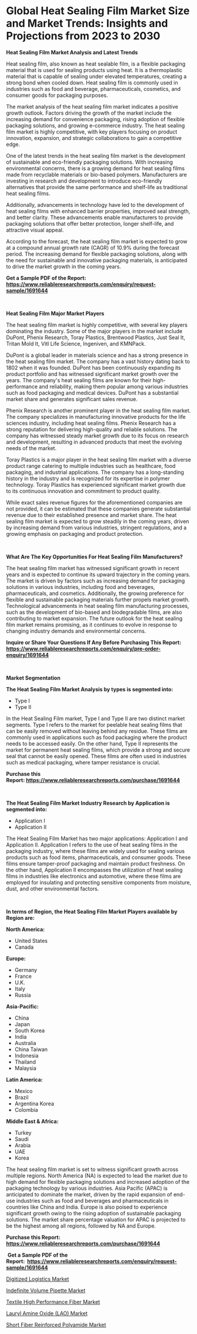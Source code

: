<p><h1>Global Heat Sealing Film Market Size and Market Trends: Insights and Projections from 2023 to 2030</h1></p><p><strong>Heat Sealing Film Market Analysis and Latest Trends</strong></p>
<p><p>Heat sealing film, also known as heat sealable film, is a flexible packaging material that is used for sealing products using heat. It is a thermoplastic material that is capable of sealing under elevated temperatures, creating a strong bond when cooled down. Heat sealing film is commonly used in industries such as food and beverage, pharmaceuticals, cosmetics, and consumer goods for packaging purposes.</p><p>The market analysis of the heat sealing film market indicates a positive growth outlook. Factors driving the growth of the market include the increasing demand for convenience packaging, rising adoption of flexible packaging solutions, and growing e-commerce industry. The heat sealing film market is highly competitive, with key players focusing on product innovation, expansion, and strategic collaborations to gain a competitive edge.</p><p>One of the latest trends in the heat sealing film market is the development of sustainable and eco-friendly packaging solutions. With increasing environmental concerns, there is a growing demand for heat sealing films made from recyclable materials or bio-based polymers. Manufacturers are investing in research and development to introduce eco-friendly alternatives that provide the same performance and shelf-life as traditional heat sealing films.</p><p>Additionally, advancements in technology have led to the development of heat sealing films with enhanced barrier properties, improved seal strength, and better clarity. These advancements enable manufacturers to provide packaging solutions that offer better protection, longer shelf-life, and attractive visual appeal.</p><p>According to the forecast, the heat sealing film market is expected to grow at a compound annual growth rate (CAGR) of 10.9% during the forecast period. The increasing demand for flexible packaging solutions, along with the need for sustainable and innovative packaging materials, is anticipated to drive the market growth in the coming years.</p></p>
<p><strong>Get a Sample PDF of the Report:&nbsp; <a href="https://www.reliableresearchreports.com/enquiry/request-sample/1691644">https://www.reliableresearchreports.com/enquiry/request-sample/1691644</a></strong></p>
<p>&nbsp;</p>
<p><strong>Heat Sealing Film Major Market Players</strong></p>
<p><p>The heat sealing film market is highly competitive, with several key players dominating the industry. Some of the major players in the market include DuPont, Phenix Research, Toray Plastics, Brentwood Plastics, Just Seal It, Tritan Mold It, Vitl Life Science, Ingeniven, and KMNPack.</p><p>DuPont is a global leader in materials science and has a strong presence in the heat sealing film market. The company has a vast history dating back to 1802 when it was founded. DuPont has been continuously expanding its product portfolio and has witnessed significant market growth over the years. The company's heat sealing films are known for their high-performance and reliability, making them popular among various industries such as food packaging and medical devices. DuPont has a substantial market share and generates significant sales revenue.</p><p>Phenix Research is another prominent player in the heat sealing film market. The company specializes in manufacturing innovative products for the life sciences industry, including heat sealing films. Phenix Research has a strong reputation for delivering high-quality and reliable solutions. The company has witnessed steady market growth due to its focus on research and development, resulting in advanced products that meet the evolving needs of the market.</p><p>Toray Plastics is a major player in the heat sealing film market with a diverse product range catering to multiple industries such as healthcare, food packaging, and industrial applications. The company has a long-standing history in the industry and is recognized for its expertise in polymer technology. Toray Plastics has experienced significant market growth due to its continuous innovation and commitment to product quality.</p><p>While exact sales revenue figures for the aforementioned companies are not provided, it can be estimated that these companies generate substantial revenue due to their established presence and market share. The heat sealing film market is expected to grow steadily in the coming years, driven by increasing demand from various industries, stringent regulations, and a growing emphasis on packaging and product protection.</p></p>
<p>&nbsp;</p>
<p><strong>What Are The Key Opportunities For Heat Sealing Film Manufacturers?</strong></p>
<p><p>The heat sealing film market has witnessed significant growth in recent years and is expected to continue its upward trajectory in the coming years. The market is driven by factors such as increasing demand for packaging solutions in various industries, including food and beverages, pharmaceuticals, and cosmetics. Additionally, the growing preference for flexible and sustainable packaging materials further propels market growth. Technological advancements in heat sealing film manufacturing processes, such as the development of bio-based and biodegradable films, are also contributing to market expansion. The future outlook for the heat sealing film market remains promising, as it continues to evolve in response to changing industry demands and environmental concerns.</p></p>
<p><strong>Inquire or Share Your Questions If Any Before Purchasing This Report: <a href="https://www.reliableresearchreports.com/enquiry/pre-order-enquiry/1691644">https://www.reliableresearchreports.com/enquiry/pre-order-enquiry/1691644</a></strong></p>
<p>&nbsp;</p>
<p><strong>Market Segmentation</strong></p>
<p><strong>The Heat Sealing Film Market Analysis by types is segmented into:</strong></p>
<p><ul><li>Type I</li><li>Type II</li></ul></p>
<p><p>In the Heat Sealing Film market, Type I and Type II are two distinct market segments. Type I refers to the market for peelable heat sealing films that can be easily removed without leaving behind any residue. These films are commonly used in applications such as food packaging where the product needs to be accessed easily. On the other hand, Type II represents the market for permanent heat sealing films, which provide a strong and secure seal that cannot be easily opened. These films are often used in industries such as medical packaging, where tamper resistance is crucial.</p></p>
<p><strong>Purchase this Report:&nbsp;<a href="https://www.reliableresearchreports.com/purchase/1691644">https://www.reliableresearchreports.com/purchase/1691644</a></strong></p>
<p>&nbsp;</p>
<p><strong>The Heat Sealing Film Market Industry Research by Application is segmented into:</strong></p>
<p><ul><li>Application I</li><li>Application II</li></ul></p>
<p><p>The Heat Sealing Film Market has two major applications: Application I and Application II. Application I refers to the use of heat sealing films in the packaging industry, where these films are widely used for sealing various products such as food items, pharmaceuticals, and consumer goods. These films ensure tamper-proof packaging and maintain product freshness. On the other hand, Application II encompasses the utilization of heat sealing films in industries like electronics and automotive, where these films are employed for insulating and protecting sensitive components from moisture, dust, and other environmental factors.</p></p>
<p>&nbsp;</p>
<p><strong>In terms of Region, the Heat Sealing Film Market Players available by Region are:</strong></p>
<p>
    <p> <strong> North America: </strong>
        <ul>
            <li>United States</li>
            <li>Canada</li>
        </ul>
        </p> 
    <p> <strong> Europe: </strong>
        <ul>
            <li>Germany</li>
            <li>France</li>
            <li>U.K.</li>
            <li>Italy</li>
            <li>Russia</li>
        </ul>
        </p> 
    <p> <strong> Asia-Pacific: </strong>
        <ul>
            <li>China</li>
            <li>Japan</li>
            <li>South Korea</li>
            <li>India</li>
            <li>Australia</li>
            <li>China Taiwan</li>
            <li>Indonesia</li>
            <li>Thailand</li>
            <li>Malaysia</li>
        </ul>
        </p> 
    <p> <strong> Latin America: </strong>
        <ul>
            <li>Mexico</li>
            <li>Brazil</li>
            <li>Argentina Korea</li>
            <li>Colombia</li>
        </ul>
        </p> 
    <p> <strong> Middle East & Africa: </strong>
        <ul>
            <li>Turkey</li>
            <li>Saudi</li>
            <li>Arabia</li>
            <li>UAE</li>
            <li>Korea</li>
        </ul>
    </p>
    </p>
<p><p>The heat sealing film market is set to witness significant growth across multiple regions. North America (NA) is expected to lead the market due to high demand for flexible packaging solutions and increased adoption of the packaging technology by various industries. Asia Pacific (APAC) is anticipated to dominate the market, driven by the rapid expansion of end-use industries such as food and beverages and pharmaceuticals in countries like China and India. Europe is also poised to experience significant growth owing to the rising adoption of sustainable packaging solutions. The market share percentage valuation for APAC is projected to be the highest among all regions, followed by NA and Europe.</p></p>
<p><strong>Purchase this Report: <a href="https://www.reliableresearchreports.com/purchase/1691644">https://www.reliableresearchreports.com/purchase/1691644</a></strong></p>
<p>&nbsp;<strong>Get a Sample PDF of the Report:&nbsp;&nbsp;<a href="https://www.reliableresearchreports.com/enquiry/request-sample/1691644">https://www.reliableresearchreports.com/enquiry/request-sample/1691644</a></strong></p>
<p><strong></strong></p>
<p><p><a href="https://www.linkedin.com/pulse/digitized-logistics-market-challenges-opportunities-growth-b57ze/">Digitized Logistics Market</a></p><p><a href="https://www.linkedin.com/pulse/indefinite-volume-pipette-market-research-report-provides-hrzse/">Indefinite Volume Pipette Market</a></p><p><a href="https://github.com/NorbertYates/Market-Research-Report-List-2/blob/main/textile-high-performance-fiber-market.md">Textile High Performance Fiber Market</a></p><p><a href="https://medium.com/@entelaloshi55/lauryl-amine-oxide-lao-market-size-market-outlook-and-market-forecast-2023-to-2030-98057eea9eb6">Lauryl Amine Oxide (LAO) Market</a></p><p><a href="https://medium.com/@elvirabogdani08/decoding-short-fiber-reinforced-polyamide-market-metrics-market-share-trends-and-growth-patterns-85e932884572">Short Fiber Reinforced Polyamide Market</a></p></p>